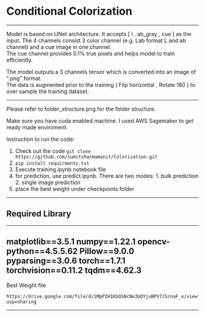 # Conditional Colorization
-----------------------

Model is based on UNet architecture. It accepts [ l . ab_gray , cue ] as the input.
The 4 channels consist 3 color channel (e.g. Lab format L and ab channel) and a cue image in one channel.   
The cue channel provides 0.1% true pixels and helps model to train efficiently.

The model outputs a 3 channels tensor which is converted into an image of ".png" format.    
The data is augmented prior to the training ( Flip horizontal , Rotate 180 ) to over sample the training dataset.    

------------------------
Please refer to folder_structure.png for the folder structure.

Make sure you have cuda enabled machine. I used AWS Sagemaker to get ready made enviroment.

Instruction to run the code:

1. Check out the code 
   `git clone https://github.com/sumitsharmamanit/Colorization.git`
2. `pip install requirments.txt`
3. Execute training.ipynb notebook file
4. for prediction, use predict.ipynb. There are two modes: 1. bulk prediction 2. single image prediction
5. place the best weight under checkpoints folder
-----------------------
## Required Library
-----------------------
matplotlib==3.5.1
numpy==1.22.1
opencv-python==4.5.5.62
Pillow==9.0.0
pyparsing==3.0.6
torch==1.7.1
torchvision==0.11.2
tqdm==4.62.3
-----------------


Best Weight file
```
https://drive.google.com/file/d/1MpPIH1KbQSNcNo3UQYjuBPV7JSrnaF_e/view?usp=sharing
```
-----------------
